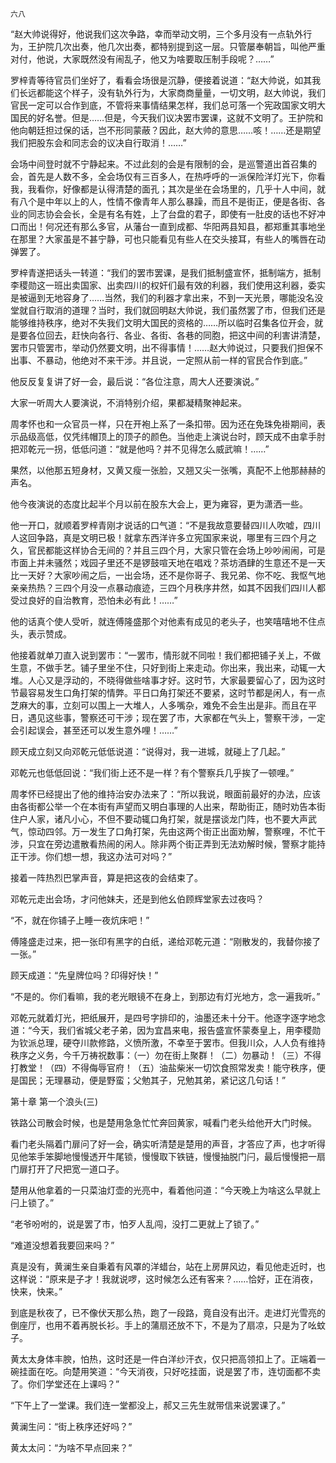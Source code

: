     六八 

   “赵大帅说得好，他说我们这次争路，幸而举动文明，三个多月没有一点轨外行为，王护院几次出奏，他几次出奏，都特别提到这一层。只管屡奉朝旨，叫他严重对付，他说，大家既然没有闹乱子，他又为啥要取压制手段呢？……”

   罗梓青等待官员们坐好了，看看会场很是沉静，便接着说道：“赵大帅说，如其我们长远都能这个样子，没有轨外行为，大家商商量量，一切文明，赵大帅说，我们官民一定可以合作到底，不管将来事情结果怎样，我们总可落一个宪政国家文明大国民的好名誉。但是……但是，今天我们议决罢市罢课，这就不文明了。王护院和他向朝廷担过保的话，岂不形同蒙蔽？因此，赵大帅的意思……咳！……还是期望我们把股东会和同志会的议决自行取消！……”

   会场中间登时就不宁静起来。不过此刻的会是有限制的会，是巡警道出首召集的会，首先是人数不多，全会场仅有三百多人，在热呼呼的一派保险洋灯光下，你看我，我看你，好像都是认得清楚的面孔；其次是坐在会场里的，几乎十人中间，就有八个是中年以上的人，性情不像青年人那么暴躁，而且不是街正，便是各街、各业的同志协会会长，全是有名有姓，上了台盘的君子，即使有一肚皮的话也不好冲口而出！何况还有那么多官，从藩台一直到成都、华阳两县知县，都郑重其事地坐在那里？大家虽是不甚宁静，可也只能看见有些人在交头接耳，有些人的嘴唇在动弹罢了。

   罗梓青遂把话头一转道：“我们的罢市罢课，是我们抵制盛宣怀，抵制端方，抵制李稷勋这一班出卖国家、出卖四川的权奸们最有效的利器，我们使用这利器，委实是被逼到无地容身了……当然，我们的利器才拿出来，不到一天光景，哪能没名没堂就自行取消的道理？当时，我们就回明赵大帅说，我们虽然罢了市，但我们还是能够维持秩序，绝对不失我们文明大国民的资格的……所以临时召集各位开会，就是要各位回去，赶快向各行、各业、各街、各巷的同胞，把这中间的利害讲清楚，罢市只管罢市，举动仍然要文明，出不得事情！……赵大帅说过，只要我们担保不出事、不暴动，他绝对不来干涉。并且说，一定照从前一样的官民合作到底。”

   他反反复复讲了好一会，最后说：“各位注意，周大人还要演说。”

   大家一听周大人要演说，不消特别介绍，果都凝精聚神起来。

   周孝怀也和一众官员一样，只在开袍上系了一条扣带。因为还在免珠免褂期间，表示品级高低，仅凭纬帽顶上的顶子的颜色。当他走上演说台时，顾天成不由拿手肘把邓乾元一拐，低低问道：“就是他吗？并不见得怎么威武嘛！……”

   果然，以他那五短身材，又黄又瘦一张脸，又翘又尖一张嘴，真配不上他那赫赫的声名。

   他今夜演说的态度比起半个月以前在股东大会上，更为雍容，更为潇洒一些。

   他一开口，就顺着罗梓青刚才说话的口气道：“不是我故意要替四川人吹嘘，四川人这回争路，真是文明已极！就拿东西洋许多立宪国家来说，哪里有三四个月之久，官民都能这样协合无间的？并且三四个月，大家只管在会场上吵吵闹闹，可是市面上并未骚然；戏园子里还不是锣鼓喧天地在唱戏？茶坊酒肆的生意还不是一天比一天好？大家吵闹之后，一出会场，还不是你哥子、我兄弟、你不吃、我怄气地亲亲热热？三四个月没一点暴动痕迹，三四个月秩序井然，如其不因我们四川人都受过良好的自治教育，恐怕未必有此！……”

   他的话真个使人受听，就连傅隆盛那个对他素有成见的老头子，也笑嘻嘻地不住点头，表示赞成。

   他接着就单刀直入说到罢市：“一罢市，情形就不同啦！我们都把铺子关上，不做生意，不做手艺。铺子里坐不住，只好到街上来走动。你出来，我出来，动辄一大堆。人心又是浮动的，不晓得做些啥事才好。这时节，大家最要留心了，因为这时节最容易发生口角打架的情弊。平日口角打架还不要紧，这时节都是闲人，有一点芝麻大的事，立刻可以围上一大堆人，人多嘴杂，难免不会生出是非。而且在平日，遇见这些事，警察还可干涉；现在罢了市，大家都在气头上，警察干涉，一定会引起误会，甚至还可以发生意外哩！……”

   顾天成立刻又向邓乾元低低说道：“说得对，我一进城，就碰上了几起。”

   邓乾元也低低回说：“我们街上还不是一样？有个警察兵几乎挨了一顿哩。”

   周孝怀已经提出了他的维持治安办法来了：“所以我说，眼面前最好的办法，应该由各街都公举一个在本街有声望而又明白事理的人出来，帮助街正，随时劝告本街住户人家，诸凡小心，不但不要动辄口角打架，就是摆谈龙门阵，也不要大声武气，惊动四邻。万一发生了口角打架，先由这两个街正出面劝解，警察哩，不忙干涉，只宜在旁边遣散看热闹的闲人。除非两个街正弄到无法劝解时候，警察才能持正干涉。你们想一想，我这办法可对吗？”

   接着一阵热烈巴掌声音，算是把这夜的会结束了。

   邓乾元走出会场，才问他妹夫，还是到他幺伯顾辉堂家去过夜吗？

   “不，就在你铺子上睡一夜炕床吧！”

   傅隆盛走过来，把一张印有黑字的白纸，递给邓乾元道：“刚散发的，我替你接了一张。”

   顾天成道：“先皇牌位吗？印得好快！”

   “不是的。你们看嘛，我的老光眼镜不在身上，到那边有灯光地方，念一遍我听。”

   邓乾元就着灯光，把纸展开，是四号字排印的，油墨还未十分干。他逐字逐字地念道：“今天，我们省城父老子弟，因为宜昌来电，报告盛宣怀蒙奏皇上，用李稷勋为钦派总理，硬夺川款修路，义愤所激，不幸至于罢市。但我川众，人人负有维持秩序之义务，今千万祷祝数事：（一）勿在街上聚群！（二）勿暴动！（三）不得打教堂！（四）不得侮辱官府！（五）油盐柴米一切饮食照常发卖！能守秩序，便是国民；无理暴动，便是野蛮；父勉其子，兄勉其弟，紧记这几句话！”

   第十章 第一个浪头(三)

   铁路公司散会时候，也是楚用急急忙忙奔回黄家，喊看门老头给他开大门时候。

   看门老头隔着门扉问了好一会，确实听清楚是楚用的声音，才答应了声，也才听得见他笨手笨脚地慢慢透开牛尾锁，慢慢取下铁链，慢慢抽脱门闩，最后慢慢把一扇门扉打开了尺把宽一道口子。

   楚用从他拿着的一只菜油灯壶的光亮中，看着他问道：“今天晚上为啥这么早就上闩上锁了。”

   “老爷吩咐的，说是罢了市，怕歹人乱闯，没打二更就上了锁了。”

   “难道没想着我要回来吗？”

   真是没有，黄澜生亲自秉着有风罩的洋蜡台，站在上房屏风边，看见他走近时，也这样说：“原来是子才！我就说啰，这时候怎么还有客来？……恰好，正在消夜，快来，快来。”

   到底是秋夜了，已不像伏天那么热，跑了一段路，竟自没有出汗。走进灯光雪亮的倒座厅，也用不着再脱长衫。手上的蒲扇还放不下，不是为了扇凉，只是为了吆蚊子。

   黄太太身体丰腴，怕热，这时还是一件白洋纱汗衣，仅只把高领扣上了。正端着一碗挂面在吃。向楚用笑道：“今天消夜，只好吃挂面，说是罢了市，连切面都不卖了。你们学堂还在上课吗？”

   “下午上了一堂课。我们连一堂都没上，郝又三先生就带信来说罢课了。”

   黄澜生问：“街上秩序还好吗？”

   黄太太问：“为啥不早点回来？”

